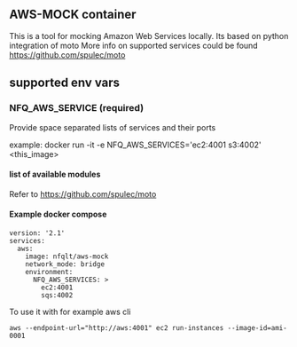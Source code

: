 ## AWS-MOCK container
This is a tool for mocking Amazon Web Services locally. Its based on python integration of moto
More info on supported services could be found https://github.com/spulec/moto

## supported env vars


### NFQ_AWS_SERVICE (required)

Provide space separated lists of services and their ports

example:
    docker run -it -e NFQ_AWS_SERVICES='ec2:4001 s3:4002' <this_image>


#### list of available modules

Refer to https://github.com/spulec/moto

#### Example docker compose

```
version: '2.1'
services:
  aws:
    image: nfqlt/aws-mock
    network_mode: bridge
    environment:
      NFQ_AWS_SERVICES: >
        ec2:4001
        sqs:4002

```

To use it with for example aws cli
```
aws --endpoint-url="http://aws:4001" ec2 run-instances --image-id=ami-0001
```


